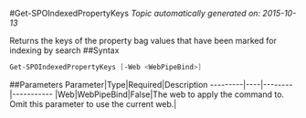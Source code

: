 #Get-SPOIndexedPropertyKeys
*Topic automatically generated on: 2015-10-13*

Returns the keys of the property bag values that have been marked for indexing by search
##Syntax
```powershell
Get-SPOIndexedPropertyKeys [-Web <WebPipeBind>]
```


##Parameters
Parameter|Type|Required|Description
---------|----|--------|-----------
|Web|WebPipeBind|False|The web to apply the command to. Omit this parameter to use the current web.|
